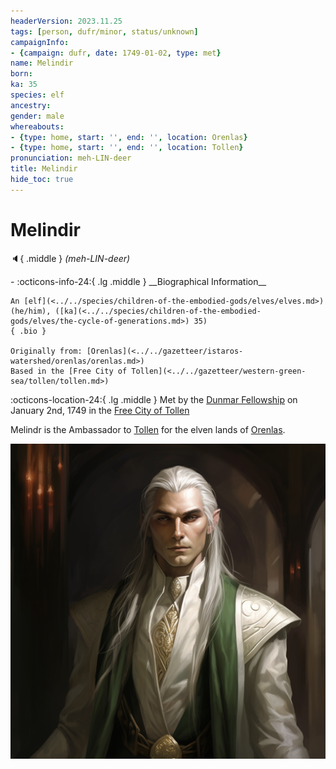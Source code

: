 ```yaml
---
headerVersion: 2023.11.25
tags: [person, dufr/minor, status/unknown]
campaignInfo:
- {campaign: dufr, date: 1749-01-02, type: met}
name: Melindir
born:
ka: 35
species: elf
ancestry:
gender: male
whereabouts:
- {type: home, start: '', end: '', location: Orenlas}
- {type: home, start: '', end: '', location: Tollen}
pronunciation: meh-LIN-deer
title: Melindir
hide_toc: true
---
```


# Melindir
:speaker:{ .middle } *(meh-LIN-deer)*  
<div class="grid cards ext-narrow-margin ext-one-column" markdown>
- :octicons-info-24:{ .lg .middle } __Biographical Information__

    An [elf](<../../species/children-of-the-embodied-gods/elves/elves.md>) (he/him), ([ka](<../../species/children-of-the-embodied-gods/elves/the-cycle-of-generations.md>) 35)  
    { .bio }

    Originally from: [Orenlas](<../../gazetteer/istaros-watershed/orenlas/orenlas.md>)
    Based in the [Free City of Tollen](<../../gazetteer/western-green-sea/tollen/tollen.md>)
</div>



:octicons-location-24:{ .lg .middle } Met by the [Dunmar Fellowship](<../pcs/dunmar-fellowship/dunmar-fellowship.md>) on January 2nd, 1749 in the [Free City of Tollen](<../../gazetteer/western-green-sea/tollen/tollen.md>)  


Melindr is the Ambassador to [Tollen](<../../gazetteer/western-green-sea/tollen/tollen.md>) for the elven lands of [Orenlas](<../../gazetteer/istaros-watershed/orenlas/orenlas.md>).

![Melindir](../../assets/melindir.png)